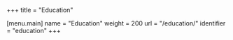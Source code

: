 +++
title = "Education"

[menu.main]
	name = "Education"
	weight = 200
	url = "/education/"
	identifier = "education"
+++
